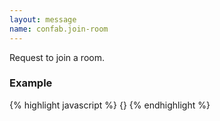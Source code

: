 ```yaml
---
layout: message
name: confab.join-room
---
```

Request to join a room.

### Example

{% highlight javascript %}
{}
{% endhighlight %}
